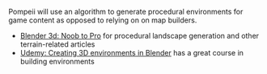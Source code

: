 Pompeii will use an algorithm to generate procedural environments for game content as opposed to relying on on map builders.

* [Blender 3d: Noob to Pro](https://en.wikibooks.org/wiki/Blender_3D:_Noob_to_Pro/How_to_Do_Procedural_Landscape_Modeling "Blender 3D: Noob to Pro") for procedural landscape generation and other terrain-related articles
* [Udemy: Creating 3D environments in Blender](https://www.udemy.com/blender-environments/learn/v4/overview) has a great course in building environments



